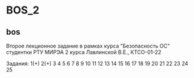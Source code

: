 # BOS_2
## bos
Второе лекционное задание в рамках курса "Безопасность ОС" студентки РТУ МИРЭА 2 курса Лавлинской В.Е., КТСО-01-22

Задания:
1(+) 2(+) 3 4 5 6 7 8 9 10 11 12 13 14 15 16 17 18 19 20 21 22 23 24 25



